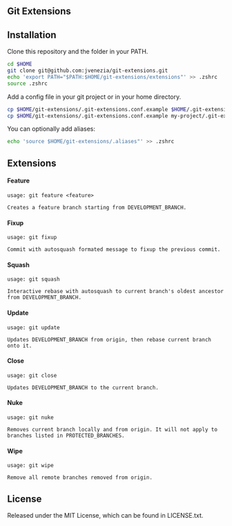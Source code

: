 ## Git Extensions

## Installation

Clone this repository and the folder in your PATH.

```bash
cd $HOME
git clone git@github.com:jvenezia/git-extensions.git
echo 'export PATH="$PATH:$HOME/git-extensions/extensions"' >> .zshrc
source .zshrc
```

Add a config file in your git project or in your home directory.

```bash
cp $HOME/git-extensions/.git-extensions.conf.example $HOME/.git-extensions.conf
cp $HOME/git-extensions/.git-extensions.conf.example my-project/.git-extensions.conf
```

You can optionally add aliases:

```bash
echo 'source $HOME/git-extensions/.aliases"' >> .zshrc
```

## Extensions

#### Feature

```
usage: git feature <feature>

Creates a feature branch starting from DEVELOPMENT_BRANCH.
```

#### Fixup

```
usage: git fixup 

Commit with autosquash formated message to fixup the previous commit.
```

#### Squash

```
usage: git squash 

Interactive rebase with autosquash to current branch's oldest ancestor from DEVELOPMENT_BRANCH.
```

#### Update

```
usage: git update 

Updates DEVELOPMENT_BRANCH from origin, then rebase current branch onto it.
```

#### Close

```
usage: git close

Updates DEVELOPMENT_BRANCH to the current branch.
```

#### Nuke

```
usage: git nuke 

Removes current branch locally and from origin. It will not apply to branches listed in PROTECTED_BRANCHES.
```

#### Wipe

```
usage: git wipe

Remove all remote branches removed from origin.
```

## License

Released under the MIT License, which can be found in LICENSE.txt.